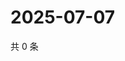 # 2025-07-07

共 0 条

<!-- BEGIN ZHIHUQUESTIONS -->
<!-- 最后更新时间 Mon Jul 07 2025 05:10:11 GMT+0800 (China Standard Time) -->

<!-- END ZHIHUQUESTIONS -->
